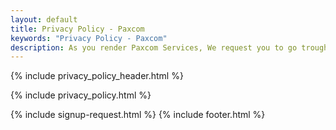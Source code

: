 ```yaml
---
layout: default
title: Privacy Policy - Paxcom 
keywords: "Privacy Policy - Paxcom"
description: As you render Paxcom Services, We request you to go trough our Privacy Policy
---
```


<div class="clearfix"></div>

{% include privacy_policy_header.html %}

<section class="mid_counter">
<div class="container inner-section">

{% include privacy_policy.html %}
   
</div>
</section>

<div class="clearfix"></div>

{% include signup-request.html %}
{% include footer.html %}